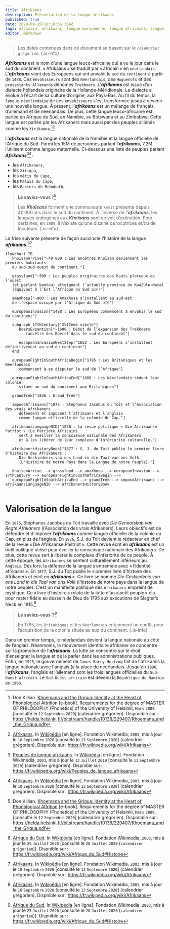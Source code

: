 ```yaml
---
title: Afrikaans
description: Présentation de la langue Afrikaans
published: true
date: 2020-09-15T10:18:56.364Z
tags: africain, afrikaans, langue européenne, langue africaine, langue leuco-africaine, langue euro-africaine, euro-africaine, euro-africain, leuco-africain, leuco-africaine, africaine, européenne, européen, stephanus, stephanus jacobus du toit, stephanus jacobus, du toit, jacobus
editor: markdown
---
```


> Les dates contenues dans ce document se basent sur le `calendrier grégorien`.
{.is-info}

***Afrikaans*** est le nom d’une langue leuco-africaine qui a vu le jour dans le sud du continent.
« Afrikaans » se traduit par « africain » en `néerlandais`. L’***afrikaans*** vient des Européens qui ont envahit le `sud` du `continent` à partir de `1488`. Ces `envahisseurs` sont des `Néerlandais`, des `Huguenots` et des `protestants Allemands` dénomés `Trekboers`.
L’***afrikaans*** est issue d’un dialecte hollandais originaire de la Hollande-Méridionale.  Le dialecte a évolué à l’écart de sa culture d’origine, aux Pays-Bas. Au fil du temps, la `langue néerlandaise` de ces `envahisseurs` s’est transformée jusqu’à devenir une nouvelle langue. À présent, l’***afrikaans*** est un mélange de français, d’allemand et de néerlandais. De plus, cette langue leuco-africaine est parlée en Afrique du Sud, en Namibie, au Botswana et au Zimbabwe. Cette langue est parlée par les Afrikaners mais aussi par des peuples alliénés comme les `Xirikuana`.[^12][^15]

L’***afrikaans*** est la langue nationale de la Namibie et la langue officielle de l’Afrique du Sud. Parmi les 15M de personnes parlant l’***afrikaans***, 7,2M l’utilisent comme langue maternelle.
Ci-dessous une liste de peuples parlant ***Afrikaans***[^1][^15] :

- les `Afrikaners`,
- les `Xiriqua`,
- les `métis du Cape`,
- les `Malais du Cape`,
- les `Basters de Rehoboth`.

> **Le saviez-vous ?**[^12]
>
> Les ***Khoïsans*** forment une communauté `kémit` présente depuis 40 000 ans dans le sud du continent.
> À l’inverse de l’***afrikaans***, les langues endogènes aux ***Khoïsans*** sont en voit d’extinction. Pour certaines, en `2009`, il n’existe qu’une dizaine de locutrices et/ou de locuteurs.
{.is-info}

La frise suivante présente de façon succincte l’histoire de la langue ***afrikaans***.[^4][^15]

```mermaid
flowchart TB
   khoisanArrive["-40 000 : Les ancêtres Khoïsan deviennent les premiers habitants
   du sud-sud-ouest du continent."]
   
   grassland["~500 : Les peuples originaires des hauts plateaux de l’ouest
   (et parlant bantou) atteignent l’actuelle province du KwaZulu-Natal
   (équivaut à l’Est l’Afrique du Sud 🇿🇦)"]
   
   amaXhosa["~900 : Les AmaXhosa s’installent au sud-est
   de l’espace occupé par l’Afrique du Sud 🇿🇦"]
   
   europeanInvasion["1488 : Les Européens commencent à envahir le sud du continent"]
   
   subgraph 17thCentury["XVIIème siècle"]
      boersExpantion["~1600 : Début de l’expansion des Trekboers
         (ancêtre des Boers) dans le sud du continent"]
      
      europeanInvasionNextStep["1652 : Les Européens s’installent définitivement au sud du continent"]
   end
   
   europeanFightInSouthAfricaBegin["1795 : Les Britaniques et les Néerlandais
      commencent à se disputer le sud de l’Afrique"]
   
   europeanFightInSouthAfricaEnd["1806 : Les Néerlandais cèdent leur colonie
      située au sud du continent aux Britaniques"]
   
   grandTrek["1836 : Grand Trek"]
   
   imposeAfrikaans["1875 : Stephanus Jacobus du Toit et l’Association des vrais Afrikaners
      défendent et imposent l’afrikaans et l’anglais
      comme langue officielle de la colonie du Cap."]
   
   afrikaansLanguageNID["1876 : La revue politique « Die Afrikaanse Patriot » (Le Patriote Africain)
      sert à éveiller la conscience nationale des Afrikaners
      et à les libérer de leur complexe d'infériorité culturelle."]
   
   afrikanersHistoryBook["1877 : S. J. du Toit publie le premier livre d'histoire des Afrikaners :
      Die Geskiedenis van ons Land in die Taal van ons Volk
      (L'Histoire de notre Pays dans la Langue de notre Peuple)."]
      
   khoisanArrive --> grassland --> amaXhosa --> europeanInvasion --> 17thCentury --> europeanFightInSouthAfricaBegin -->
   europeanFightInSouthAfricaEnd --> grandTrek --> imposeAfrikaans --> afrikaansLanguageNID --> afrikanersHistoryBook
   
```

# Valorisation de la langue

En `1875`, Stephanus Jacobus du Toit travaille avec *Die Genootskap van Regte Afrikaners* (l’Association des vrais Afrikaners). Leurs objectifs est de défendre et d’imposer l’***afrikaans*** comme langue officielle de la colonie du Cap, en plus de l’anglais.
En `1876`, S.J. du Toit devient le rédacteur en chef de la revue « Die Afrikaanse Pastriot ». Cette revue écrit en ***afrikaans*** est un outil politique utilisé pour éveiller la conscience nationale des Afrikaners. De plus, cette revue sert à libérer le complexe d’infériorité de ce peuple. À cette époque, les `Afrikaners` se sentent culturellement inférieurs au `Anglais`. Dès lors, la défense de la langue s’entremèle avec « l’identité afrikaans ».
En `1877`, S.J. du Toit publie le « premier livre d’histoire des Afrikaners et écrit en ***afrikaans*** ». Ce livre se nomme *Die Geskiedenis van ons Land in die Taal van ons Volk* (l’histoire de notre pays dans la langue de notre peuple). C’est un manifeste politique des `Afrikaners` empreint de mystique. Ce « livre d’histoire » relate de la lutte d’un « petit peuple » élu pour rester fidèle au dessein de Dieu de 1795 aux exécutions de Slagter’s Neck en 1815.[^15]

> **Le saviez-vous  ?**[^4]
>
> En 1795, les `Britaniques` et les `Néerlandais` entamment un conflit pour l’acquisition de la colonie située au sud du continent.
{.is-info}

Dans un premier temps, le néerlandais devient la langue nationale au côté de l’anglais. Néanmoins, le mouvement identitaire afrikaner se concentre sur la promotion de l'***afrikaans***. La lutte se concentre sur le droit d'enseigner la langue et de la parler dans les administrations publiques. Enfin, en `1925`, le gouvernement de `James Barry Hertzog` fait de l'afrikaans la langue nationale avec l'anglais (à la place du néerlandais.
Jusqu'en `1990`, l'***afrikaans***, l’anglais et l’allemand sont les trois langues officielles du `Sud-Ouest africain`. Le `Sud-Ouest africain` est devenu la `République de Namibie` en `1990`.
      
[^1]: [Peuples de langue afrikaans](https://fr.wikipedia.org/wiki/Peuples_de_langue_afrikaans). In [Wikipédia](https://wikipedia.org) [en ligne]. Fondation Wikimedia, `2003`, mis à jour le `13` `Juillet` `2019` [consulté le `13` `Septembre` `2020`] (calendrier grégorien). Dispnible sur : https://fr.wikipedia.org/wiki/Peuples_de_langue_afrikaans

[^4]: [Afrique du Sud](https://fr.wikipedia.org/wiki/Afrique_du_Sud#Histoire). In [Wikipédia](https://wikipedia.org) [en ligne]. Fondation Wikimedia, `2003`, mis à jour le `25` `Juillet` `2020` [consulté le `28` `Juillet` `2020` (`calendirer grégorien`)]. Dispnible sur : https://fr.wikipedia.org/wiki/Afrique_du_Sud#Histoire

[^12]: Don Killian. [Khoemana and the Griqua: Identity at the Heart of Phonological Attrition](https://helda.helsinki.fi//bitstream/handle/10138/229407/Khoemana_and_the_Griqua.pdf) [e-book]. Requirements for the degree of MASTER OF PHILOSOPHY (Phonetics) of the University of Helsinki, `Mars` `2009`, [consulté le `12` `Septembre` `2020`] (calendrier grégorien). Disponible sur : https://helda.helsinki.fi//bitstream/handle/10138/229407/Khoemana_and_the_Griqua.pdf

[^15]: [Afrikaans](https://fr.wikipedia.org/wiki/Afrikaans). In [Wikipédia](https://wikipedia.org) [en ligne]. Fondation Wikimedia, `2003`, mis à jour le `10` `Septembre` `2020` [consulté le `13` `Septembre` `2020`] (calendrier grégorien). Dispnible sur : https://fr.wikipedia.org/wiki/Afrikaans

